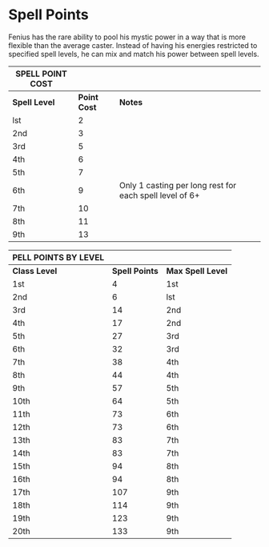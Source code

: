 <!-- TITLE: Fenius Spell Points -->
<!-- SUBTITLE: A quick summary of Fenius Spell Points -->

# Spell Points
Fenius has the rare ability to pool his mystic power in a way that is more flexible than the average caster.  Instead of having his energies restricted to specified spell levels, he can mix and match his power between spell levels.

| SPELL POINT COST  |              |                         |
|-----------------------|--------------|-------------------------|
| **Spell Level**           |  **Point Cost**  | **Notes**             |
| lst                   | 2            |                         |
| 2nd                   | 3            |                         |
| 3rd                   | 5            |                         |
| 4th                   | 6            |                         |
| 5th                   | 7            |                         |
| 6th                   | 9            | Only 1 casting per long rest for each spell level of 6+|
| 7th                   | 10           |                         |
| 8th                   | 11           |                         |
| 9th                   | 13           |                         |



|  PELL POINTS BY LEVEL  |              |                         |
|----------------------------------------|-----------|--------------------|
| **Class Level**           | **Spell Points** | **Max Spell Level**         |
| 1st                   | 4            | 1st                     |
| 2nd                   | 6            | lst                     |
| 3rd                   | 14           | 2nd                     |
| 4th                   | 17           | 2nd                     |
| 5th                   | 27           | 3rd                     |
| 6th                   | 32           | 3rd                     |
| 7th                   | 38           | 4th                     |
| 8th                   | 44           | 4th                     |
| 9th                   | 57           | 5th                     |
| 10th                  | 64           | 5th                     |
| 11th                  | 73           | 6th                     |
| 12th                  | 73           | 6th                     |
| 13th                  | 83           | 7th                     |
| 14th                  | 83           | 7th                     |
| 15th                  | 94           | 8th                     |
| 16th                  | 94           | 8th                     |
| 17th                  | 107          | 9th                     |
| 18th                  | 114          | 9th                     |
| 19th                  | 123          | 9th                     |
| 20th                  | 133          | 9th                     |